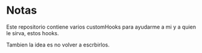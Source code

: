 # Notas

Este repositorio contiene varios customHooks para ayudarme a mi y a quien le sirva, estos hooks.

Tambien la idea es no volver a escrbirlos.